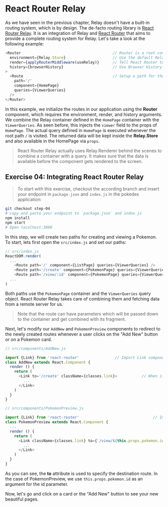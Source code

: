 # React Router Relay

As we have seen in the previous chapter, Relay doesn't have a built-in routing system, which is by design. The de-facto routing library is [React Router Relay](https://github.com/relay-tools/react-router-relay). It is an integration of Relay and [React Router](https://github.com/reactjs/react-router) that aims to provide a complete routing system for Relay. Let's take a look at the following example:

```javascript
<Router                                         // Router is a root component
  environment={Relay.Store}                     // Use the default Relay store to keep our data
  render={applyRouterMiddleware(useRelay)}      // Tell React Router to use Relay routing system
  history={browserHistory}                      // Use Browser History
>
  <Route                                        // Setup a path for the home page
    path='/'
    component={HomePage}
    queries={ViewerQueries}
  />
</Router>
```

In this example, we initialize the routes in our application using the **Router** component, which requires the environment, render, and history arguments. We combine the Relay container defined in the `HomePage` container with the `ViewerQueries`. As seen before, this injects the `viewer` field to the props of `HomePage`. The actual query defined in `HomePage` is executed whenever the root path `/` is visited. The returned data will be kept inside the **Relay.Store** and also available in the HomePage via `props`.

> React Router Relay actually uses Relay.Renderer behind the scenes to combine a container with a query. It makes sure that the data is available before the component gets rendered to the screen.

## Exercise 04: Integrating React Router Relay

> To start with this exercise, checkout the according branch and insert your endpoint in `package.json` and `index.js` in the pokedex application:

```sh
git checkout step-04
# copy and paste your endpoint to `package.json` and index.js
npm install
npm start
# Open localhost:3000
```

In this step, we will create two paths for creating and viewing a Pokemon. To start, lets first open the `src/index.js` and set our paths:

```javascript
// src/index.js
ReactDOM.render(
  ...
    <Route path='/' component={ListPage} queries={ViewerQueries} />
    <Route path='/create' component={PokemonPage} queries={ViewerQueries} />    // Creating path
    <Route path='/view/:id' component={PokemonPage} queries={ViewerQueries} />  // Viewing path accepts the id parameter
  ...
)
```

Both paths use the `PokemonPage` container and the `ViewerQueries` query object. React Router Relay takes care of combining them and fetching data from a remote server for us.

> Note that the route can have parameters which will be passed down to the container and get combined with its fragment.

Next, let's modify our `AddNew` and `PokemonPreview` components to redirect to the newly created routes whenever a user clicks on the "Add New" button or on a Pokemon card.

```javascript
// src/components/AddNew.js

import {Link} from 'react-router'                // Import Link component
class AddNew extends React.Component {
  render () {
    return (
      <Link to='/create' className={classes.link}>           // When it gets clicked, redirect to the "/create" path
        ...
      </Link>
    )
  }
}
```


```javascript
// src/components/PokemonPreview.js

import {Link} from 'react-router'                                 // Import Link component
class PokemonPreview extends React.Component {
  ...
  render () {
    return (
      <Link className={classes.link} to={`/view/${this.props.pokemon.id}`}>   // When it gets clicked, redirect to the "/view/:id" path
        ...
      </Link>
    )
  }
}

```

As you can see, the **to** attribute is used to specify the destination route. In the case of PokemonPreview, we use `this.props.pokemon.id` as an argument for the id parameter.

Now, let's go and click on a card or the "Add New" button to see your new beautiful pages.
